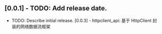 ## [0.0.1] - TODO: Add release date.

* TODO: Describe initial release.
[0.0.3] - httpclient_api: 基于 HttpClient 封装的网络数据流框架